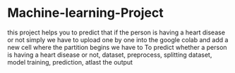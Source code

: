 # Machine-learning-Project
this project helps you to predict that if the person is having a heart disease or not simply we have to upload one by one into the google colab and add a new cell where the partition begins we have to To predict whether a person is having a heart disease or not, dataset, preprocess, splitting dataset, model training, prediction, atlast the output

